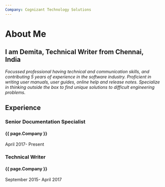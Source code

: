 ```yaml
---
Company: Cognizant Technology Solutions 
---
```


# About Me
## I am Demita, Technical Writer from Chennai, India
*Focussed professional having technical and communication skills, and contributing 5 years of experience in the software industry. Proficient in writing user manuals, user guides, online help and release notes. Specialize in thinking outside the box to find unique solutions to difficult engineering problems.*  


## Experience 
### Senior Documentation Specialist
#### {{ page.Company }}
April 2017- Present
 
### Technical Writer
#### {{ page.Company }}
September 2015- April 2017



